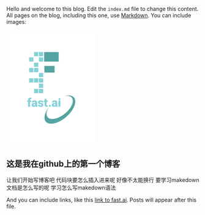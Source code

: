 Hello and welcome to this blog. Edit the `index.md` file to change this content. All pages on the blog, including this one, use [Markdown](https://guides.github.com/features/mastering-markdown/). You can include images:

![Image of fast.ai logo](images/logo.png)

## 这是我在github上的第一个博客
让我们开始写博客吧
代码块要怎么插入进来呢
好像不太能换行
要学习makedown文档是怎么写的呢
学习怎么写makedown语法

And you can include links, like this [link to fast.ai](https://www.fast.ai). Posts will appear after this file. 
